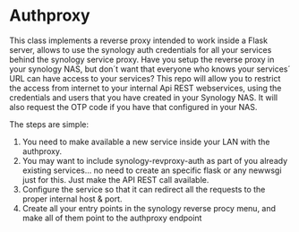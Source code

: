 # Authproxy
This class implements a reverse proxy intended to work inside a Flask server, allows to use the synology auth credentials for all your services behind the synology service proxy.
Have you setup the reverse proxy in your synology NAS, but don´t want that everyone who knows your services´ URL can have access to your services?
This repo will allow you to restrict the access from internet to your internal Api REST webservices, using the credentials and users that you have created in your Synology NAS.
It will also request the OTP code if you have that configured in your NAS.

The steps are simple:

1. You need to make available a new service inside your LAN with the authproxy.
2. You may want to include synology-revproxy-auth as part of you already existing services... no need to create an specific flask or any newwsgi just for this. Just make the API REST call available.
3. Configure the service so that it can redirect all the requests to the proper internal host & port.
4. Create all your entry points in the synology reverse procy menu, and make all of them point to the authproxy endpoint
